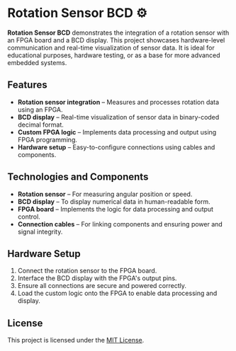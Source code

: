 # Rotation Sensor BCD ⚙️

**Rotation Sensor BCD** demonstrates the integration of a rotation sensor with an FPGA board and a BCD display. This project showcases hardware-level communication and real-time visualization of sensor data. It is ideal for educational purposes, hardware testing, or as a base for more advanced embedded systems.

## Features
- **Rotation sensor integration** – Measures and processes rotation data using an FPGA.
- **BCD display** – Real-time visualization of sensor data in binary-coded decimal format.
- **Custom FPGA logic** – Implements data processing and output using FPGA programming.
- **Hardware setup** – Easy-to-configure connections using cables and components.

## Technologies and Components
- **Rotation sensor** – For measuring angular position or speed.
- **BCD display** – To display numerical data in human-readable form.
- **FPGA board** – Implements the logic for data processing and output control.
- **Connection cables** – For linking components and ensuring power and signal integrity.

## Hardware Setup
1. Connect the rotation sensor to the FPGA board.
2. Interface the BCD display with the FPGA's output pins.
3. Ensure all connections are secure and powered correctly.
4. Load the custom logic onto the FPGA to enable data processing and display.

## License
This project is licensed under the [MIT License](LICENSE).

